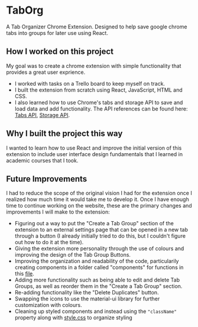 # TabOrg
A Tab Organizer Chrome Extension. Designed to help save google chrome tabs into groups for later use using React. 

## How I worked on this project
My goal was to create a chrome extension with simple functionality that provides a great user exprience.
  * I worked with tasks on a Trello board to keep myself on track.
  * I built the extension from scratch using React, JavaScript, HTML and CSS.
  * I also learned how to use Chrome's tabs and storage API to save and load data and add functionality. The API references can be found here: [Tabs API](https://developer.chrome.com/docs/extensions/reference/tabs/), [Storage API](https://developer.chrome.com/docs/extensions/reference/storage/).
  
## Why I built the project this way
I wanted to learn how to use React and improve the initial version of this extension to include user interface design fundamentals that I learned in academic courses that I took.

## Future Improvements
I had to reduce the scope of the original vision I had for the extension once I realized how much time it would take me to develop it. Once I have enough time to continue working on the website, these are the primary changes and improvements I will make to the extension:

  * Figuring out a way to put the "Create a Tab Group" section of the extension to an external settings page that can be opened in a new tab through a button (I already initially tried to do this, but I couldn't figure out how to do it at the time).
  * Giving the extension more personality through the use of colours and improving the design of the Tab Group Buttons.
  * Improving the organization and readability of the code, particularily creating components in a folder called "components" for functions in this [file](./extension/src/app.js).
  * Adding more functionality such as being able to edit and delete Tab Groups, as well as reorder them in the "Create a Tab Group" section.
  * Re-adding functionality like the "Delete Duplicates" button.
  * Swapping the icons to use the material-ui library for further customization with colours.
  * Cleaning up styled components and instead using the ```"className"``` property along with [style.css](./extension/src/style.css) to organize styling
  
